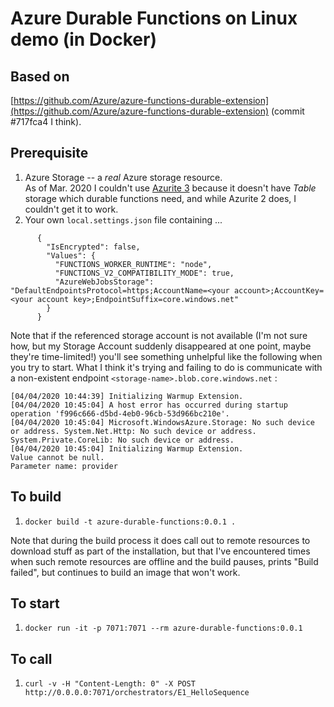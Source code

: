# Azure Durable Functions on Linux demo (in Docker)

## Based on

[https://github.com/Azure/azure-functions-durable-extension](https://github.com/Azure/azure-functions-durable-extension) (commit #717fca4 I think).

## Prerequisite

 1. Azure Storage -- a *real* Azure storage resource.     
    As of Mar. 2020 I couldn't use [Azurite 3](https://github.com/Azure/Azurite#azurite-v3) because
    it doesn't have *Table* storage which durable functions need, and while Azurite 2 does, I
    couldn't get it to work.
 1. Your own `local.settings.json` file containing ...   

```
      {
        "IsEncrypted": false,
        "Values": {
          "FUNCTIONS_WORKER_RUNTIME": "node",
          "FUNCTIONS_V2_COMPATIBILITY_MODE": true,
          "AzureWebJobsStorage": "DefaultEndpointsProtocol=https;AccountName=<your account>;AccountKey=<your account key>;EndpointSuffix=core.windows.net"
        }
      }
```

Note that if the referenced storage account is not available (I'm not sure how, but my Storage
Account suddenly disappeared at one point, maybe they're time-limited!) you'll see something 
unhelpful like the following when you try to start. What I think it's trying and failing to do is 
communicate with a non-existent endpoint `<storage-name>.blob.core.windows.net` :

```
[04/04/2020 10:44:39] Initializing Warmup Extension.
[04/04/2020 10:45:04] A host error has occurred during startup operation 'f996c666-d5bd-4eb0-96cb-53d966bc210e'.
[04/04/2020 10:45:04] Microsoft.WindowsAzure.Storage: No such device or address. System.Net.Http: No such device or address. System.Private.CoreLib: No such device or address.
[04/04/2020 10:45:04] Initializing Warmup Extension.
Value cannot be null.
Parameter name: provider
```

## To build

 1. `docker build -t azure-durable-functions:0.0.1 .`

Note that during the build process it does call out to remote resources to download stuff as part
of the installation, but that I've encountered times when such remote resources are offline and the
build pauses, prints "Build failed", but continues to build an image that won't work.

## To start

 1. `docker run -it -p 7071:7071 --rm azure-durable-functions:0.0.1`

## To call

 1. `curl -v -H "Content-Length: 0" -X POST http://0.0.0.0:7071/orchestrators/E1_HelloSequence`
